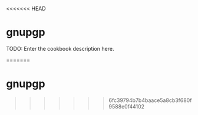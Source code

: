 <<<<<<< HEAD
# gnupgp

TODO: Enter the cookbook description here.

=======
# gnupgp
>>>>>>> 6fc39794b7b4baace5a8cb3f680f9588e0f44102
